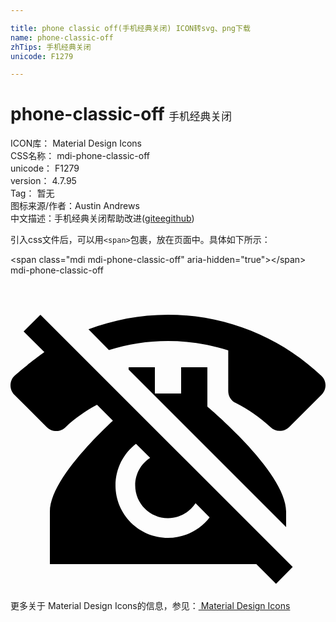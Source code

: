 ```yaml
---

title: phone classic off(手机经典关闭) ICON转svg、png下载
name: phone-classic-off
zhTips: 手机经典关闭
unicode: F1279

---
```


# phone-classic-off  <small style="font-size: 60%;font-weight: 100">手机经典关闭</small>


<div class="detail-page">
<p>
<span>
ICON库：
<span class="badge-secondary badge">Material Design Icons</span> 
</span>
<br/>
<span>
CSS名称：
<span class="badge-secondary badge">mdi-phone-classic-off</span> 
</span>
<br/>
<span>
unicode：
<span class="badge-secondary badge">F1279</span> 
</span>
<br/>
<span>
version：
<span class="badge-secondary badge">4.7.95</span> 
</span>
<br/>
<span>Tag：
<span class="badge-light badge">暂无</span>
</span>
<br/>
<span>图标来源/作者：<span class="badge-light badge">Austin Andrews</span></span> 
<br/>
<span class="zh-detail">中文描述：<span class="badge-primary badge">手机经典关闭</span><span class="help-link"><span>帮助改进</span>(<a href="https://gitee.com/liuwave/icon-helper/edit/master/json/material/phone-classic-off.json" target="_blank" rel="noopener noreferrer">gitee</a><a href="https://github.com/liuwave/icon-helper/edit/master/json/material/phone-classic-off.json" target="_blank" rel="noopener noreferrer">github</a></span>)</span><br/>
</p>
</div>
<div class="alert alert-dark">
  <i class="mdi mdi-phone-classic-off mdi-48px"></i>
  <i class="mdi mdi-phone-classic-off mdi-36px"></i>
  <i class="mdi mdi-phone-classic-off mdi-24px"></i>
  <i class="mdi mdi-phone-classic-off mdi-18px"></i>
</div>
<div>
  <p>引入css文件后，可以用<code>&lt;span&gt;</code>包裹，放在页面中。具体如下所示：    
  </p>
  <div class="alert alert-primary" style="font-size: 14px">
    &lt;span class="mdi mdi-phone-classic-off" aria-hidden="true"&gt;&lt;/span&gt;
    <copy-btn content='<span class="mdi mdi-phone-classic-off" aria-hidden="true"></span>'></copy-btn>
  </div>
  <div class="alert alert-secondary">
    <i class="mdi mdi-phone-classic-off"
    style="font-size: 24px"
    aria-hidden="true"></i> mdi-phone-classic-off
    <copy-btn content="mdi-phone-classic-off" btn-title="复制图标名称"></copy-btn>
  </div>
</div>
<div id="svg" class="svg-wrap">
<svg xmlns="http://www.w3.org/2000/svg" viewBox="0 0 24 24"><path d="M12 3C16.53 3 20.65 4.78 23.7 7.67C23.88 7.85 24 8.09 24 8.37C24 8.65 23.89 8.9 23.71 9.08L21.23 11.56C21.05 11.74 20.8 11.85 20.5 11.85C20.25 11.85 20 11.75 19.82 11.57C19 10.84 18.13 10.21 17.15 9.72C16.82 9.56 16.59 9.21 16.59 8.82V5.72C15.14 5.25 13.59 5 12 5C10.44 5 8.93 5.24 7.5 5.69L5.94 4.11C7.82 3.4 9.86 3 12 3M9 7H11V9H13V7H15V10C15 10 21 15 21 18V19.18L9 7.18V7M1 4.27L2.28 3L21.5 22.22L20.23 23.5L18.73 22H3V18C3 15.86 6.05 12.71 7.8 11.07L6.59 9.86C5.71 10.33 4.9 10.9 4.18 11.58C4 11.75 3.75 11.86 3.5 11.86C3.2 11.86 2.95 11.75 2.77 11.57L.29 9.09C.11 8.91 0 8.66 0 8.38C0 8.1 .11 7.85 .29 7.67C.996 7 2.58 5.85 2.58 5.85L1 4.27M8 16C8 18.21 9.79 20 12 20C13.29 20 14.44 19.39 15.17 18.44L14.1 17.36C13.65 18.05 12.88 18.5 12 18.5C10.62 18.5 9.5 17.38 9.5 16C9.5 15.12 9.95 14.35 10.64 13.91L9.56 12.83C8.61 13.56 8 14.71 8 16Z" /></svg>
</div>
<detail full-name='mdi-phone-classic-off'></detail>
    
<div><p>更多关于 Material Design Icons的信息，参见：<a target="_blank" href="https://iconhelper.cn/material.html"> Material Design Icons</a>
</p></div>
